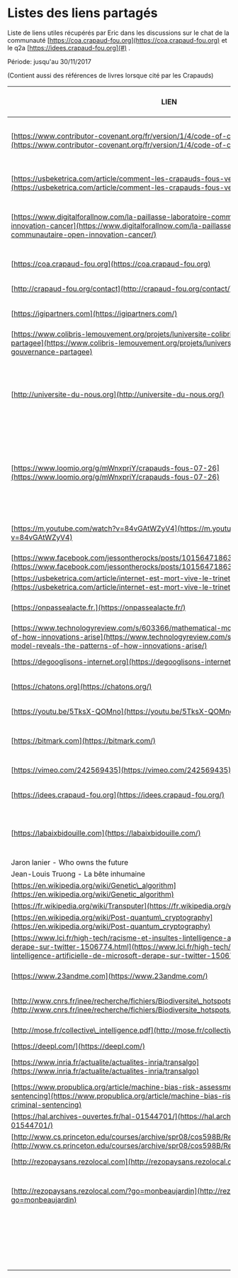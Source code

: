 # Listes des liens partagés

Liste de liens utiles récupérés par Eric dans les discussions sur le chat de la communauté [https://coa.crapaud-fou.org](https://coa.crapaud-fou.org) et le q2a [https://idees.crapaud-fou.org](#) .

Période: jusqu'au 30/11/2017

\(Contient aussi des références de livres lorsque cité par les Crapauds\)

| LIEN | SUJET | source : Cercle actuel | Catégorie / Tag |
| --- | --- | --- | --- |
| [https://www.contributor-covenant.org/fr/version/1/4/code-of-conduct.html](https://www.contributor-covenant.org/fr/version/1/4/code-of-conduct.html) | [www.contributor-covenant.org](http://www.contributor-covenant.org) Code de conduite forum web | \#General | Gouvernance |
| [https://usbeketrica.com/article/comment-les-crapauds-fous-veulent-sauver-le-monde](https://usbeketrica.com/article/comment-les-crapauds-fous-veulent-sauver-le-monde) | Comment les « crapauds fous » veulent sauver le  monde. InterviewThanh Nghiem | \#General | Presse |
| [https://www.digitalforallnow.com/la-paillasse-laboratoire-communautaire-open-innovation-cancer](https://www.digitalforallnow.com/la-paillasse-laboratoire-communautaire-open-innovation-cancer/) | Olivier dF Open Innovation & recherche contre le cancer. La Pallaisse labo communautaire | \#General | Cercle Collaboratif Projet |
| [https://coa.crapaud-fou.org](https://coa.crapaud-fou.org) | Le chat des Grapauds fous, basé sur l’outil rocket chat | \#General |  |
| [http://crapaud-fou.org/contact](http://crapaud-fou.org/contact/) | La page pour rejoindre la mare des Crapauds fous | \#General |  |
| [https://igipartners.com](https://igipartners.com/) | Excellence in HolacracyAmélioration de gestion d’entreprise | \#General | Outil |
| [https://www.colibris-lemouvement.org/projets/luniversite-colibris/mooc-gouvernance-partagee](https://www.colibris-lemouvement.org/projets/luniversite-colibris/mooc-gouvernance-partagee) | Enseignement de type open university relatif à la gouvernance partagée | \#General | Cercle Collaboratif Enseignement |
| [http://universite-du-nous.org](http://universite-du-nous.org/) | Université du Nous: espace d’expérimentation, de transmission et d’accompagnement afin de construire, d’animer et d’accompagner des « Nous » actifs et engagés | \#General | Cercle Collaboratif Enseignement |
| [https://www.loomio.org/g/mWnxpriY/crapauds-fous-07-26](https://www.loomio.org/g/mWnxpriY/crapauds-fous-07-26) | Groupe  de crapauds fous qui  a pour but de faciliter les initiatives de transition en Drôme-Ardèche dans les domaines de la transition écologique, de la solidarité et citoyenneté, du numérique, etc | \#General | Cercle Collaboratif Projet |
| [https://m.youtube.com/watch?v=84vGAtWZyV4](https://m.youtube.com/watch?v=84vGAtWZyV4) | Krishnamurti "révolution des consciences" \(extraits Zeitgeist Addendum\) | \#General | Spiritualité |
| [https://www.facebook.com/jessontherocks/posts/10156471863082366](https://www.facebook.com/jessontherocks/posts/10156471863082366) | Page Facebook de Jess, crapaud fou | \#General | Membre CF |
| [https://usbeketrica.com/article/internet-est-mort-vive-le-trinet](https://usbeketrica.com/article/internet-est-mort-vive-le-trinet) | Le trinet | \#General | Génie Digital |
| [https://onpassealacte.fr.](https://onpassealacte.fr/) | Soutenir les porteurs de projets de bien communMathias  Lahiani | \#General | Cercle Collaboratif Outil Projet |
| [https://www.technologyreview.com/s/603366/mathematical-model-reveals-the-patterns-of-how-innovations-arise](https://www.technologyreview.com/s/603366/mathematical-model-reveals-the-patterns-of-how-innovations-arise/) | IA | \#General | Génie Digital |
| [https://degooglisons-internet.org](https://degooglisons-internet.org/) | Open source - Framasoft | \#General | Outil |
| [https://chatons.org](https://chatons.org/) | Open source - hébergement alternatif de sites web | \#General | Outil |
| [https://youtu.be/5TksX-QOMno](https://youtu.be/5TksX-QOMno) | Open source: Mastodon: un Twitter meilleur? | \#General | Outil |
| [https://bitmark.com](https://bitmark.com/) | Bitmark empowers universal digital ownership so we can live free online | \#General | Génie Digital |
| [https://vimeo.com/242569435](https://vimeo.com/242569435) | Vision d'artiste sur nos racines et notre futur | \#General | Art |
| [https://idees.crapaud-fou.org](https://idees.crapaud-fou.org/) | La boîte à idées et aux questions des Crapauds fous | \#General |  |
| [https://labaixbidouille.com](https://labaixbidouille.com/) | Laboratoire d'Aix-périmentation et de Bidouille – Bidouiller, Imaginer, Collaborer, Fabriquer, Partager | \#General | Cercle CollaboratifProjet |
| Jaron lanier  - Who owns the future | Bouquin - Génie digital | \#General | Génie digital |
| Jean-Louis Truong -   La bête inhumaine | Bouquin - Génie digital | \#General | Génie digital |
| [https://en.wikipedia.org/wiki/Genetic\_algorithm](https://en.wikipedia.org/wiki/Genetic_algorithm) | IA | \#General | Génie digital |
| [https://fr.wikipedia.org/wiki/Transputer](https://fr.wikipedia.org/wiki/Transputer) | IA | \#General | Génie digital |
| [https://en.wikipedia.org/wiki/Post-quantum\_cryptography](https://en.wikipedia.org/wiki/Post-quantum_cryptography) | IA | \#General | Génie digital |
| [https://www.lci.fr/high-tech/racisme-et-insultes-lintelligence-artificielle-de-microsoft-derape-sur-twitter-1506774.html](https://www.lci.fr/high-tech/racisme-et-insultes-lintelligence-artificielle-de-microsoft-derape-sur-twitter-1506774.html) | IA | \#General | Génie digital |
| [https://www.23andme.com](https://www.23andme.com/) | Génie digital - genetic service available directly to you | \#General | Génie digital |
| [http://www.cnrs.fr/inee/recherche/fichiers/Biodiversite\_hotspots.pdf](http://www.cnrs.fr/inee/recherche/fichiers/Biodiversite_hotspots.pdf) | Endroits du monde avec la plus grande biodiversité | Collaboratif | Cercle Collaboratif |
| [http://mose.fr/collective\_intelligence.pdf](http://mose.fr/collective_intelligence.pdf) | Intelligence Collective | Collaboratif | Cercle Collaboratif |
| [https://deepl.com/](https://deepl.com/) | Outil de traduction | Q2A | Outil |
| [https://www.inria.fr/actualite/actualites-inria/transalgo](https://www.inria.fr/actualite/actualites-inria/transalgo) | Evaluer la responsabilité et la transparence des systèmes algorithmiques | Q2A | Génie digital |
| [https://www.propublica.org/article/machine-bias-risk-assessments-in-criminal-sentencing](https://www.propublica.org/article/machine-bias-risk-assessments-in-criminal-sentencing) | Comment traquer des déviances algorithmiques | Q2A | Génie digital |
| [https://hal.archives-ouvertes.fr/hal-01544701/](https://hal.archives-ouvertes.fr/hal-01544701/) | Ethique numérique; les algorithmes en question | Q2A | Génie digital |
| [http://www.cs.princeton.edu/courses/archive/spr08/cos598B/Readings/Fukushima1980.pdf](http://www.cs.princeton.edu/courses/archive/spr08/cos598B/Readings/Fukushima1980.pdf) | Self organizing neural network model | Q2A | Génie digital |
| [http://rezopaysans.rezolocal.com](http://rezopaysans.rezolocal.com) | Circuit court d'agriculture paysanne | Q2A | Cercle Collaboratif |
| [http://rezopaysans.rezolocal.com/?go=monbeaujardin](http://rezopaysans.rezolocal.com/?go=monbeaujardin) | Association pour le maintien d'une agriculture de proximité \(amap\)  à Beaumont-les-Valence \(Drôme\) | Q2A | Cercle Collaboratif |
|  |  |  |  |
|  |  |  |  |
|  |  |  |  |
|  |  |  |  |
|  |  |  |  |
|  |  |  |  |
|  |  |  |  |
|  |  |  |  |
|  |  |  |  |
|  |  |  |  |
|  |  |  |  |
|  |  |  |  |
|  |  |  |  |
|  |  |  |  |
|  |  |  |  |
|  |  |  |  |
|  |  |  |  |
|  |  |  |  |
|  |  |  |  |




